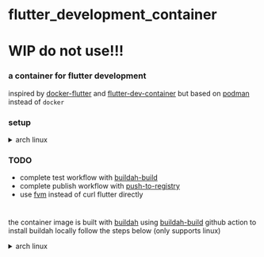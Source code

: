 # flutter_development_container

# WIP do not use!!!

### a container for flutter development 

inspired by [docker-flutter][docker-flutter#link] and [flutter-dev-container][flutter-dev-container#link]
but based on [podman][podman#link] instead of `docker`

### setup

<details>
<summary> arch linux</summary>

```console
yes "y" | sudo pacman -Syyu \
&& yes "y" |sudo pacman -S podman
```
</details>

### TODO

- complete test workflow with [buildah-build][buildah-build#link]
- complete publish workflow with [push-to-registry][push-to-registry#link]
- use [fvm][fvm#link] instead of curl flutter directly 

#

the container image is built with [buildah][buildah#link] using [buildah-build][buildah-build#link] github action
to install buildah locally follow the steps below (only supports linux)


<details>
<summary> arch linux</summary>

```console
yes "y" | sudo pacman -Syyu \
&& yes "y" |sudo pacman -S buildah 
```
</details>


[docker-flutter#link]: https://github.com/matsp/docker-flutter
[flutter-dev-container#link]: https://github.com/lucashilles/flutter-dev-container
[fvm#link]: https://github.com/leoafarias/fvm
[buildah#link]: https://github.com/containers/buildah
[podman#link]: https://github.com/containers/podman
[buildah-build#link]: https://github.com/marketplace/actions/buildah-build
[push-to-registry#link]: https://github.com/marketplace/actions/push-to-registry

